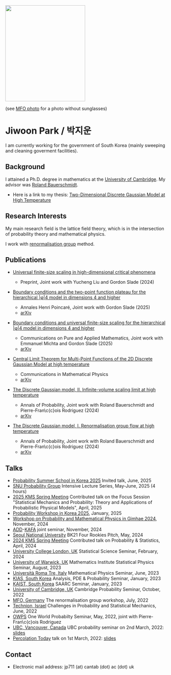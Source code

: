 <header>
  <!-- TL;DR -->
</header>

<img src="https://jiwoon-park-math.github.io/temp.jpg" width="250" height="300">

(see [MFO photo](https://owpdb.mfo.de/detail?photo_id=24980) for a photo without sunglasses)

# Jiwoon Park / 박지운

I am currently working for the government of South Korea (mainly sweeping and cleaning goverment facilities).

## Background

I attained a Ph.D. degree in mathematics at the [University of Cambridge](https://www.cam.ac.uk). My advisor was [Roland Bauerschmidt](https://cims.nyu.edu/~bauerschmidt/).

- Here is a link to my thesis: [Two-Dimensional Discrete Gaussian Model at High Temperature](https://www.repository.cam.ac.uk/items/11ecd706-f552-4cb2-a331-1b351ccb38f1)

## Research Interests

My main research field is the lattice field theory, which is in the intersection of probability theory and mathematical physics. 

I work with [renormalisation group](https://en.wikipedia.org/wiki/Renormalization_group) method.

## Publications

- [Universal finite-size scaling in high-dimensional critical phenomena](https://arxiv.org/abs/2412.08814)
  - Preprint, Joint work with Yucheng Liu and Gordon Slade (2024)

- [Boundary conditions and the two-point function plateau for the hierarchical \|φ\|4 model in dimensions 4 and higher](https://doi.org/10.1007/s00023-025-01566-y)
  - Annales Henri Poincaré, Joint work with Gordon Slade (2025)
  - [arXiv](https://arxiv.org/abs/2405.17344)

- [Boundary conditions and universal finite-size scaling for the hierarchical \|φ\|4 model in dimensions 4 and higher](https://doi.org/10.1002/cpa.22256)
  - Communications on Pure and Applied Mathematics, Joint work with Emmanuel Michta and Gordon Slade (2025)
  - [arXiv](https://arxiv.org/abs/2306.00896)

- [Central Limit Theorem for Multi-Point Functions of the 2D Discrete Gaussian Model at high temperature](https://doi.org/10.1007/s00220-025-05396-1)
  - Communications in Mathematical Physics
  - [arXiv](https://arxiv.org/abs/2211.14367)

- [The Discrete Gaussian model, II. Infinite-volume scaling limit at high temperature](https://doi.org/10.1214/23-AOP1659)
  - Annals of Probability, Joint work with Roland Bauerschmidt and Pierre-Fran\c{c}ois Rodriguez (2024)
  - [arXiv](https://arxiv.org/abs/2202.02287)

- [The Discrete Gaussian model, I. Renormalisation group flow at high temperature](https://doi.org/10.1214/23-AOP1658)
  - Annals of Probability, Joint work with Roland Bauerschmidt and Pierre-Fran\c{c}ois Rodriguez (2024)
  - [arXiv](https://arxiv.org/abs/2202.02286)

## Talks

- [Probability Summer School in Korea 2025](https://sites.google.com/view/pssk2025/) Invited talk, June, 2025
- [SNU Probability Group](https://sites.google.com/view/snuprob/seminar/intensive-lecture-series?authuser=0) Intensive Lecture Series, May-June, 2025 (4 hours)
- [2025 KMS Spring Meeting](https://www.kms.or.kr/conference/2025_spring/) Contributed talk on the Focus Session "Statistical Mechanics and Probability: Theory and Applications of Probabilistic Physical Models", April, 2025
- [Probability Workshop in Korea 2025](https://sites.google.com/view/pwk2025/home), January, 2025
- [Workshop on Probability and Mathematical Physics in Gimhae 2024](https://sites.google.com/view/wpmp2024), November, 2024
- [ADD](https://www.add.re.kr/kps)-[KAFA](https://rokaf.airforce.mil.kr/afa/index.do) joint seminar, November, 2024
- [Seoul National University](https://www.kms.or.kr/event/view.html?code=&num=1049) BK21 Four Rookies Pitch, May, 2024
- [2024 KMS Spring Meeting](https://www.kms.or.kr/conference/2024_spring/) Contributed talk on Probability & Statistics, April, 2024 <!-- %: [slides](https://jiwoon-park-math.github.io/resources/KMS_Slides.pdf) -->
- [University College London, UK](https://www.ucl.ac.uk/statistics/seminar) Statistical Science Seminar, February, 2024
- [University of Warwick, UK](https://warwick.ac.uk/fac/sci/maths/research/events/seminars/) Mathematics Institute Statistical Physics Seminar, August, 2023
- [Università Roma Tre, Italy](https://matematicafisica.uniroma3.it/articoli/seminario-di-fisica-matematica-339425) Mathematical Physics Seminar, June, 2023
- [KIAS, South Korea](https://www.kias.re.kr/kias/activities/seminars/view.do?seqno=PGN1720230113-0003&menuNo=404003) Analysis, PDE & Probability Seminar, January, 2023
- [KAIST, South Korea](https://saarc.kaist.ac.kr/boards/view/seminars/91) SAARC Seminar, January, 2023
- [University of Cambridge, UK](https://talks.cam.ac.uk/show/archive/9938) Cambridge Probability Seminar, October, 2022
- [MFO, Germany](https://www.mfo.de) The renormalisation group workshop, July, 2022
- [Technion, Israel](https://cms-math.net.technion.ac.il/challenges-in-probability-and-statistical-mechanics-3/) Challenges in Probability and Statistical Mechanics, June, 2022
- [OWPS](https://www.owprobability.org) One World Probabilty Seminar, May, 2022, joint with Pierre-Fran\c{c}ois Rodriguez
- [UBC, Vancouver, Canada](https://secure.math.ubc.ca/Links/Probability) UBC probability seminar on 2nd March, 2022: [slides](https://jiwoon-park-math.github.io/resources/2nd_March_UBC_Probability.pdf)
- [Percolation Today](https://percolation.ethz.ch) talk on 1st March, 2022: [slides](https://jiwoon-park-math.github.io/resources/1st_March_percolation_today.pdf)

## Contact

- Electronic mail address: jp711 (at) cantab (dot) ac (dot) uk
<!-- %: - My previous email address jp711 (at) cam (dot) ac (dot) uk has expired! -->
